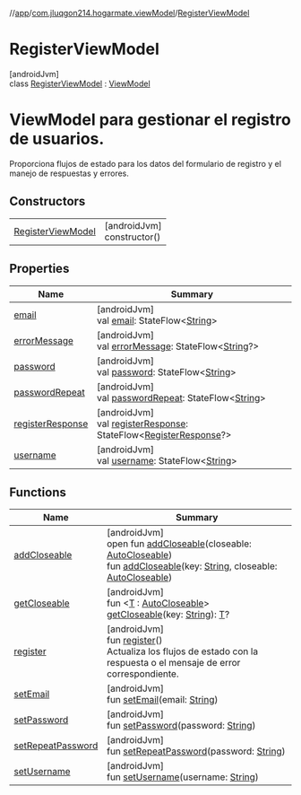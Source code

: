 //[app](../../../index.md)/[com.jluqgon214.hogarmate.viewModel](../index.md)/[RegisterViewModel](index.md)

# RegisterViewModel

[androidJvm]\
class [RegisterViewModel](index.md) : [ViewModel](https://developer.android.com/reference/kotlin/androidx/lifecycle/ViewModel.html)

# ViewModel para gestionar el registro de usuarios.

Proporciona flujos de estado para los datos del formulario de registro y el manejo de respuestas y errores.

## Constructors

| | |
|---|---|
| [RegisterViewModel](-register-view-model.md) | [androidJvm]<br>constructor() |

## Properties

| Name | Summary |
|---|---|
| [email](email.md) | [androidJvm]<br>val [email](email.md): StateFlow&lt;[String](https://kotlinlang.org/api/latest/jvm/stdlib/kotlin-stdlib/kotlin/-string/index.html)&gt; |
| [errorMessage](error-message.md) | [androidJvm]<br>val [errorMessage](error-message.md): StateFlow&lt;[String](https://kotlinlang.org/api/latest/jvm/stdlib/kotlin-stdlib/kotlin/-string/index.html)?&gt; |
| [password](password.md) | [androidJvm]<br>val [password](password.md): StateFlow&lt;[String](https://kotlinlang.org/api/latest/jvm/stdlib/kotlin-stdlib/kotlin/-string/index.html)&gt; |
| [passwordRepeat](password-repeat.md) | [androidJvm]<br>val [passwordRepeat](password-repeat.md): StateFlow&lt;[String](https://kotlinlang.org/api/latest/jvm/stdlib/kotlin-stdlib/kotlin/-string/index.html)&gt; |
| [registerResponse](register-response.md) | [androidJvm]<br>val [registerResponse](register-response.md): StateFlow&lt;[RegisterResponse](../../com.jluqgon214.hogarmate.model/-register-response/index.md)?&gt; |
| [username](username.md) | [androidJvm]<br>val [username](username.md): StateFlow&lt;[String](https://kotlinlang.org/api/latest/jvm/stdlib/kotlin-stdlib/kotlin/-string/index.html)&gt; |

## Functions

| Name | Summary |
|---|---|
| [addCloseable](../-theme-view-model/index.md#383812252%2FFunctions%2F-912451524) | [androidJvm]<br>open fun [addCloseable](../-theme-view-model/index.md#383812252%2FFunctions%2F-912451524)(closeable: [AutoCloseable](https://developer.android.com/reference/kotlin/java/lang/AutoCloseable.html))<br>fun [addCloseable](../-theme-view-model/index.md#1722490497%2FFunctions%2F-912451524)(key: [String](https://kotlinlang.org/api/latest/jvm/stdlib/kotlin-stdlib/kotlin/-string/index.html), closeable: [AutoCloseable](https://developer.android.com/reference/kotlin/java/lang/AutoCloseable.html)) |
| [getCloseable](../-theme-view-model/index.md#1102255800%2FFunctions%2F-912451524) | [androidJvm]<br>fun &lt;[T](../-theme-view-model/index.md#1102255800%2FFunctions%2F-912451524) : [AutoCloseable](https://developer.android.com/reference/kotlin/java/lang/AutoCloseable.html)&gt; [getCloseable](../-theme-view-model/index.md#1102255800%2FFunctions%2F-912451524)(key: [String](https://kotlinlang.org/api/latest/jvm/stdlib/kotlin-stdlib/kotlin/-string/index.html)): [T](../-theme-view-model/index.md#1102255800%2FFunctions%2F-912451524)? |
| [register](register.md) | [androidJvm]<br>fun [register](register.md)()<br>Actualiza los flujos de estado con la respuesta o el mensaje de error correspondiente. |
| [setEmail](set-email.md) | [androidJvm]<br>fun [setEmail](set-email.md)(email: [String](https://kotlinlang.org/api/latest/jvm/stdlib/kotlin-stdlib/kotlin/-string/index.html)) |
| [setPassword](set-password.md) | [androidJvm]<br>fun [setPassword](set-password.md)(password: [String](https://kotlinlang.org/api/latest/jvm/stdlib/kotlin-stdlib/kotlin/-string/index.html)) |
| [setRepeatPassword](set-repeat-password.md) | [androidJvm]<br>fun [setRepeatPassword](set-repeat-password.md)(password: [String](https://kotlinlang.org/api/latest/jvm/stdlib/kotlin-stdlib/kotlin/-string/index.html)) |
| [setUsername](set-username.md) | [androidJvm]<br>fun [setUsername](set-username.md)(username: [String](https://kotlinlang.org/api/latest/jvm/stdlib/kotlin-stdlib/kotlin/-string/index.html)) |
